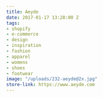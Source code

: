 ```yaml
---
title: Aeyde
date: 2017-01-17 13:28:00 Z
tags:
- shopify
- e-commerce
- design
- inspiration
- fashion
- apparel
- womens
- shoes
- footwear
image: "/uploads/232-aeyde@2x.jpg"
store-link: https://www.aeyde.com
---
```


